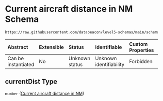 # Current aircraft distance in NM Schema

```txt
https://raw.githubusercontent.com/databeacon/level5-schemas/main/schemas/streaming/blender/pcd.schema.json#/properties/currentDist
```



| Abstract            | Extensible | Status         | Identifiable            | Custom Properties | Additional Properties | Access Restrictions | Defined In                                                                              |
| :------------------ | :--------- | :------------- | :---------------------- | :---------------- | :-------------------- | :------------------ | :-------------------------------------------------------------------------------------- |
| Can be instantiated | No         | Unknown status | Unknown identifiability | Forbidden         | Allowed               | none                | [pcd.schema.json\*](../../out/streaming/blender/pcd.schema.json "open original schema") |

## currentDist Type

`number` ([Current aircraft distance in NM](pcd-properties-current-aircraft-distance-in-nm.md))
